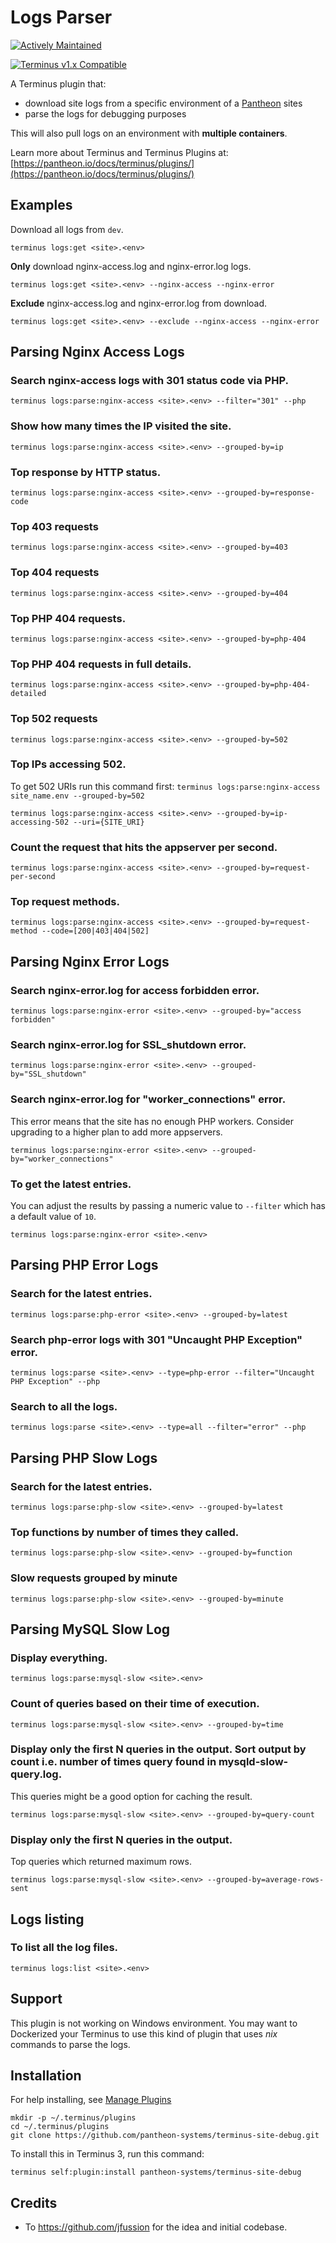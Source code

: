 # Logs Parser

[![Actively Maintained](https://img.shields.io/badge/Pantheon-Actively_Maintained-yellow?logo=pantheon&color=FFDC28)](https://pantheon.io/docs/oss-support-levels#actively-maintained-support)

[![Terminus v1.x Compatible](https://img.shields.io/badge/terminus-v1.x-green.svg)](https://github.com/pantheon-systems/terminus-site-debug/tree/1.x)

A Terminus plugin that:
* download site logs from a specific environment of a [Pantheon](https://www.pantheon.io) sites
* parse the logs for debugging purposes

This will also pull logs on an environment with __multiple containers__.

Learn more about Terminus and Terminus Plugins at:
[https://pantheon.io/docs/terminus/plugins/](https://pantheon.io/docs/terminus/plugins/)

## Examples

Download all logs from `dev`.
```
terminus logs:get <site>.<env>
```

**Only** download nginx-access.log and nginx-error.log logs.
```
terminus logs:get <site>.<env> --nginx-access --nginx-error
```

**Exclude** nginx-access.log and nginx-error.log from download.
```
terminus logs:get <site>.<env> --exclude --nginx-access --nginx-error
```

## Parsing Nginx Access Logs

### Search **nginx-access** logs with 301 status code via PHP.
```
terminus logs:parse:nginx-access <site>.<env> --filter="301" --php
```
### Show how many times the IP visited the site.
```
terminus logs:parse:nginx-access <site>.<env> --grouped-by=ip
```
### Top response by HTTP status.
```
terminus logs:parse:nginx-access <site>.<env> --grouped-by=response-code
```
### Top 403 requests
```
terminus logs:parse:nginx-access <site>.<env> --grouped-by=403
```
### Top 404 requests
```
terminus logs:parse:nginx-access <site>.<env> --grouped-by=404
```
### Top PHP 404 requests.
```
terminus logs:parse:nginx-access <site>.<env> --grouped-by=php-404
```
### Top PHP 404 requests in full details.
```
terminus logs:parse:nginx-access <site>.<env> --grouped-by=php-404-detailed
```
### Top 502 requests
```
terminus logs:parse:nginx-access <site>.<env> --grouped-by=502
```
### Top IPs accessing 502. 
To get 502 URIs run this command first: `terminus logs:parse:nginx-access site_name.env --grouped-by=502`
```
terminus logs:parse:nginx-access <site>.<env> --grouped-by=ip-accessing-502 --uri={SITE_URI}
```
### Count the request that hits the appserver per second.
```
terminus logs:parse:nginx-access <site>.<env> --grouped-by=request-per-second
```
### Top request methods.
```
terminus logs:parse:nginx-access <site>.<env> --grouped-by=request-method --code=[200|403|404|502]
```

## Parsing Nginx Error Logs

### Search nginx-error.log for access forbidden error.
```
terminus logs:parse:nginx-error <site>.<env> --grouped-by="access forbidden" 
```
### Search nginx-error.log for SSL_shutdown error.
```
terminus logs:parse:nginx-error <site>.<env> --grouped-by="SSL_shutdown" 
```
### Search nginx-error.log for "worker_connections" error. 
This error means that the site has no enough PHP workers. Consider upgrading to a higher plan to add more appservers.
```
terminus logs:parse:nginx-error <site>.<env> --grouped-by="worker_connections" 
```
### To get the latest entries. 
You can adjust the results by passing a numeric value to `--filter` which has a default value of `10`.
```
terminus logs:parse:nginx-error <site>.<env>
```

## Parsing PHP Error Logs

### Search for the latest entries.
```
terminus logs:parse:php-error <site>.<env> --grouped-by=latest
```
### Search **php-error** logs with 301 "Uncaught PHP Exception" error.
```
terminus logs:parse <site>.<env> --type=php-error --filter="Uncaught PHP Exception" --php
```
### Search to all the logs.
```
terminus logs:parse <site>.<env> --type=all --filter="error" --php
```

## Parsing PHP Slow Logs

### Search for the latest entries.
```
terminus logs:parse:php-slow <site>.<env> --grouped-by=latest 
```
### Top functions by number of times they called.
```
terminus logs:parse:php-slow <site>.<env> --grouped-by=function
```
### Slow requests grouped by minute
```
terminus logs:parse:php-slow <site>.<env> --grouped-by=minute
```

## Parsing MySQL Slow Log

### Display everything.
```
terminus logs:parse:mysql-slow <site>.<env> 
```
### Count of queries based on their time of execution. 
```
terminus logs:parse:mysql-slow <site>.<env> --grouped-by=time
```
### Display only the first N queries in the output. Sort output by count i.e. number of times query found in mysqld-slow-query.log.
This queries might be a good option for caching the result.
```
terminus logs:parse:mysql-slow <site>.<env> --grouped-by=query-count 
```
### Display only the first N queries in the output. 
Top queries which returned maximum rows.
```
terminus logs:parse:mysql-slow <site>.<env> --grouped-by=average-rows-sent
```

## Logs listing

### To list all the log files.
```
terminus logs:list <site>.<env>
```

## Support
This plugin is not working on Windows environment. You may want to Dockerized your Terminus to use this kind of plugin that uses *nix* commands to parse the logs.

## Installation
For help installing, see [Manage Plugins](https://pantheon.io/docs/terminus/plugins/)
```
mkdir -p ~/.terminus/plugins
cd ~/.terminus/plugins
git clone https://github.com/pantheon-systems/terminus-site-debug.git
```

To install this in Terminus 3, run this command:
```
terminus self:plugin:install pantheon-systems/terminus-site-debug
```

## Credits 
* To https://github.com/jfussion for the idea and initial codebase.
